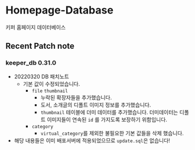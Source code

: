

# Homepage-Database

키퍼 홈페이지 데이터베이스

## Recent Patch note
### keeper_db 0.31.0
- 20220320 DB 패치노트
    - 기본 값이 수정되었습니다.
        - `file` `thumbnail`
            - 누락된 확장자들을 추가했습니다.
            - 도서, 소개글의 디폴트 이미지 정보를 추가했습니다.
            - `thumbnail` 테이블에 더미 데이터를 추가했습니다. 더미데이터는 디폴트 이미지들이 연속된 `id` 를 가지도록 보장하기 위함입니다.
        - `category`
            - `virtual_category`를 제외한 불필요한 기본 값들을 삭제 했습니다. 
- 해당 내용들은 이미 배포서버에 적용되었으므로 `update.sql`은 없습니다!